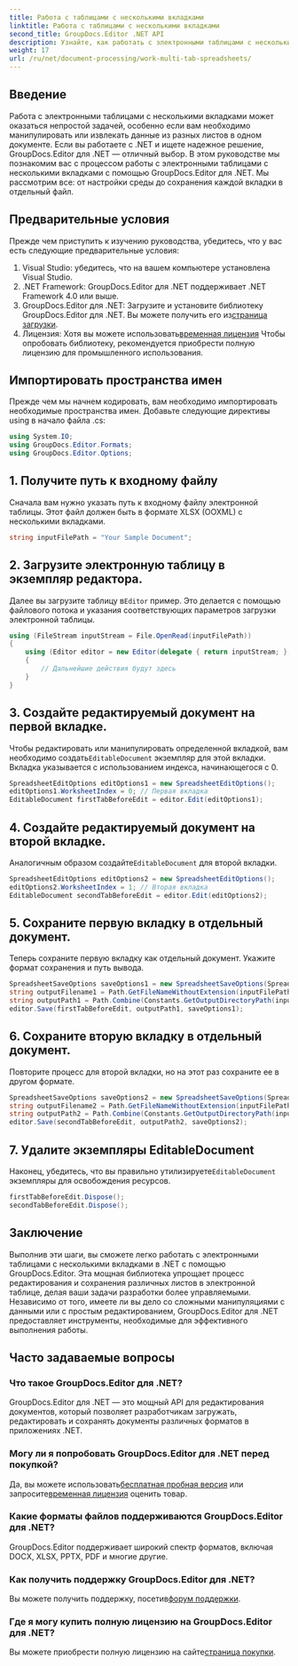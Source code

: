 ```yaml
---
title: Работа с таблицами с несколькими вкладками
linktitle: Работа с таблицами с несколькими вкладками
second_title: GroupDocs.Editor .NET API
description: Узнайте, как работать с электронными таблицами с несколькими вкладками в .NET с помощью GroupDocs.Editor. Включены пошаговое руководство, примеры кода и рекомендации.
weight: 17
url: /ru/net/document-processing/work-multi-tab-spreadsheets/
---
```

## Введение
Работа с электронными таблицами с несколькими вкладками может оказаться непростой задачей, особенно если вам необходимо манипулировать или извлекать данные из разных листов в одном документе. Если вы работаете с .NET и ищете надежное решение, GroupDocs.Editor для .NET — отличный выбор. В этом руководстве мы познакомим вас с процессом работы с электронными таблицами с несколькими вкладками с помощью GroupDocs.Editor для .NET. Мы рассмотрим все: от настройки среды до сохранения каждой вкладки в отдельный файл.
## Предварительные условия
Прежде чем приступить к изучению руководства, убедитесь, что у вас есть следующие предварительные условия:
1. Visual Studio: убедитесь, что на вашем компьютере установлена Visual Studio.
2. .NET Framework: GroupDocs.Editor для .NET поддерживает .NET Framework 4.0 или выше.
3. GroupDocs.Editor для .NET: Загрузите и установите библиотеку GroupDocs.Editor для .NET. Вы можете получить его из[страница загрузки](https://releases.groupdocs.com/editor/net/).
4.  Лицензия: Хотя вы можете использовать[временная лицензия](https://purchase.groupdocs.com/temporary-license/) Чтобы опробовать библиотеку, рекомендуется приобрести полную лицензию для промышленного использования.
## Импортировать пространства имен
Прежде чем мы начнем кодировать, вам необходимо импортировать необходимые пространства имен. Добавьте следующие директивы using в начало файла .cs:
```csharp
using System.IO;
using GroupDocs.Editor.Formats;
using GroupDocs.Editor.Options;
```
## 1. Получите путь к входному файлу
Сначала вам нужно указать путь к входному файлу электронной таблицы. Этот файл должен быть в формате XLSX (OOXML) с несколькими вкладками.
```csharp
string inputFilePath = "Your Sample Document";
```
## 2. Загрузите электронную таблицу в экземпляр редактора.
 Далее вы загрузите таблицу в`Editor` пример. Это делается с помощью файлового потока и указания соответствующих параметров загрузки электронной таблицы.
```csharp
using (FileStream inputStream = File.OpenRead(inputFilePath))
{
    using (Editor editor = new Editor(delegate { return inputStream; }, delegate { return new SpreadsheetLoadOptions(); }))
    {
        // Дальнейшие действия будут здесь
    }
}
```
## 3. Создайте редактируемый документ на первой вкладке.
 Чтобы редактировать или манипулировать определенной вкладкой, вам необходимо создать`EditableDocument` экземпляр для этой вкладки. Вкладка указывается с использованием индекса, начинающегося с 0.
```csharp
SpreadsheetEditOptions editOptions1 = new SpreadsheetEditOptions();
editOptions1.WorksheetIndex = 0; // Первая вкладка
EditableDocument firstTabBeforeEdit = editor.Edit(editOptions1);
```
## 4. Создайте редактируемый документ на второй вкладке.
 Аналогичным образом создайте`EditableDocument` для второй вкладки.
```csharp
SpreadsheetEditOptions editOptions2 = new SpreadsheetEditOptions();
editOptions2.WorksheetIndex = 1; // Вторая вкладка
EditableDocument secondTabBeforeEdit = editor.Edit(editOptions2);
```
## 5. Сохраните первую вкладку в отдельный документ.
Теперь сохраните первую вкладку как отдельный документ. Укажите формат сохранения и путь вывода.
```csharp
SpreadsheetSaveOptions saveOptions1 = new SpreadsheetSaveOptions(SpreadsheetFormats.Xlsm);
string outputFilename1 = Path.GetFileNameWithoutExtension(inputFilePath) + "_tab1.xlsm";
string outputPath1 = Path.Combine(Constants.GetOutputDirectoryPath(inputFilePath), outputFilename1);
editor.Save(firstTabBeforeEdit, outputPath1, saveOptions1);
```
## 6. Сохраните вторую вкладку в отдельный документ.
Повторите процесс для второй вкладки, но на этот раз сохраните ее в другом формате.
```csharp
SpreadsheetSaveOptions saveOptions2 = new SpreadsheetSaveOptions(SpreadsheetFormats.Xlsb);
string outputFilename2 = Path.GetFileNameWithoutExtension(inputFilePath) + "_tab2.xlsb";
string outputPath2 = Path.Combine(Constants.GetOutputDirectoryPath(inputFilePath), outputFilename2);
editor.Save(secondTabBeforeEdit, outputPath2, saveOptions2);
```
## 7. Удалите экземпляры EditableDocument
 Наконец, убедитесь, что вы правильно утилизируете`EditableDocument` экземпляры для освобождения ресурсов.
```csharp
firstTabBeforeEdit.Dispose();
secondTabBeforeEdit.Dispose();
```

## Заключение
Выполнив эти шаги, вы сможете легко работать с электронными таблицами с несколькими вкладками в .NET с помощью GroupDocs.Editor. Эта мощная библиотека упрощает процесс редактирования и сохранения различных листов в электронной таблице, делая ваши задачи разработки более управляемыми. Независимо от того, имеете ли вы дело со сложными манипуляциями с данными или с простым редактированием, GroupDocs.Editor для .NET предоставляет инструменты, необходимые для эффективного выполнения работы.
## Часто задаваемые вопросы
### Что такое GroupDocs.Editor для .NET?
GroupDocs.Editor для .NET — это мощный API для редактирования документов, который позволяет разработчикам загружать, редактировать и сохранять документы различных форматов в приложениях .NET.
### Могу ли я попробовать GroupDocs.Editor для .NET перед покупкой?
 Да, вы можете использовать[бесплатная пробная версия](https://releases.groupdocs.com/) или запросите[временная лицензия](https://purchase.groupdocs.com/temporary-license/) оценить товар.
### Какие форматы файлов поддерживаются GroupDocs.Editor для .NET?
GroupDocs.Editor поддерживает широкий спектр форматов, включая DOCX, XLSX, PPTX, PDF и многие другие.
### Как получить поддержку GroupDocs.Editor для .NET?
 Вы можете получить поддержку, посетив[форум поддержки](https://forum.groupdocs.com/c/editor/20).
### Где я могу купить полную лицензию на GroupDocs.Editor для .NET?
 Вы можете приобрести полную лицензию на сайте[страница покупки](https://purchase.groupdocs.com/buy).